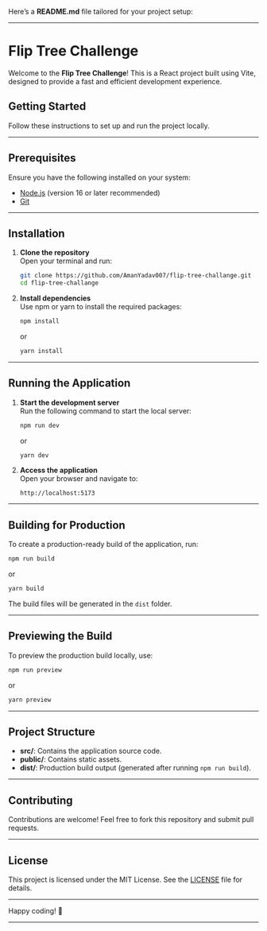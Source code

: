 Here’s a **README.md** file tailored for your project setup:

---

# Flip Tree Challenge

Welcome to the **Flip Tree Challenge**! This is a React project built using Vite, designed to provide a fast and efficient development experience.

## Getting Started

Follow these instructions to set up and run the project locally.

---

## Prerequisites

Ensure you have the following installed on your system:

- [Node.js](https://nodejs.org/) (version 16 or later recommended)
- [Git](https://git-scm.com/)

---

## Installation

1. **Clone the repository**  
   Open your terminal and run:

   ```bash
   git clone https://github.com/AmanYadav007/flip-tree-challange.git
   cd flip-tree-challange
   ```

2. **Install dependencies**  
   Use npm or yarn to install the required packages:

   ```bash
   npm install
   ```

   or

   ```bash
   yarn install
   ```

---

## Running the Application

1. **Start the development server**  
   Run the following command to start the local server:

   ```bash
   npm run dev
   ```

   or

   ```bash
   yarn dev
   ```

2. **Access the application**  
   Open your browser and navigate to:

   ```
   http://localhost:5173
   ```

---

## Building for Production

To create a production-ready build of the application, run:

```bash
npm run build
```

or

```bash
yarn build
```

The build files will be generated in the `dist` folder.

---

## Previewing the Build

To preview the production build locally, use:

```bash
npm run preview
```

or

```bash
yarn preview
```

---

## Project Structure

- **src/**: Contains the application source code.
- **public/**: Contains static assets.
- **dist/**: Production build output (generated after running `npm run build`).

---

## Contributing

Contributions are welcome! Feel free to fork this repository and submit pull requests.

---

## License

This project is licensed under the MIT License. See the [LICENSE](LICENSE) file for details.

---

Happy coding! 🚀

---
